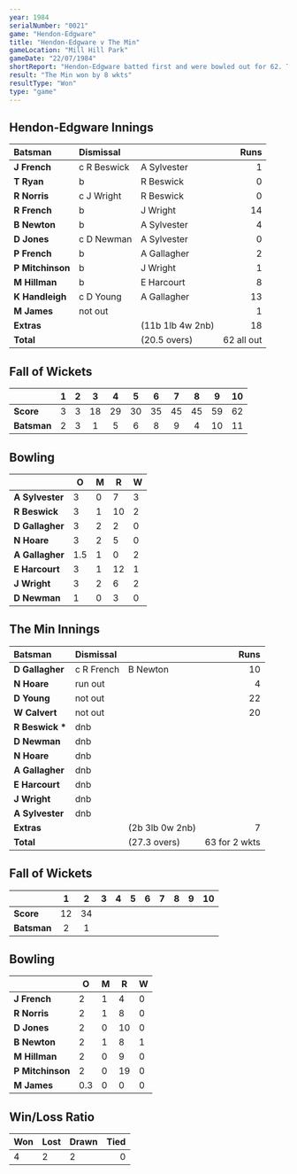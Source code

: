 ```yaml
---
year: 1984
serialNumber: "0021"
game: "Hendon-Edgware"
title: "Hendon-Edgware v The Min"
gameLocation: "Mill Hill Park"
gameDate: "22/07/1984"
shortReport: "Hendon-Edgware batted first and were bowled out for 62. The Min replied with 63 for 2 wkts"
result: "The Min won by 8 wkts"
resultType: "Won"
type: "game"
---
```


## Hendon-Edgware Innings

| Batsman | Dismissal |  | Runs |
|:---|:---|---|---:|
| **J French** | c R Beswick | A Sylvester | 1 | 
| **T Ryan** | b | R Beswick | 0 | 
| **R Norris** | c J Wright | R Beswick | 0 | 
| **R French** | b | J Wright | 14 | 
| **B Newton** | b | A Sylvester | 4 | 
| **D Jones** | c D Newman | A Sylvester | 0 | 
| **P French** | b | A Gallagher | 2 | 
| **P Mitchinson** | b | J Wright | 1 | 
| **M Hillman** | b | E Harcourt | 8 | 
| **K Handleigh** | c D Young | A Gallagher | 13 | 
| **M James** | not out | | 1 | 
| **Extras** | | (11b 1lb 4w 2nb) | 18 | 
| **Total** | | (20.5 overs) | 62 all out | 

## Fall of Wickets

| | 1 | 2 | 3 | 4 | 5 | 6 | 7 | 8 | 9 | 10 |
|---|:---:|:---:|:---:|:---:|:---:|:---:|:---:|:---:|:---:|:---:|
| **Score** | 3 | 3 | 18 | 29 | 30 | 35 | 45 | 45 | 59 | 62 | 
| **Batsman** | 2 | 3 | 1 | 5 | 6 | 8 | 9 | 4 | 10 | 11 | 


## Bowling

| | O | M | R | W |
|---|---|---|---|---|
| **A Sylvester** | 3 | 0 | 7 | 3 | 
| **R Beswick** | 3 | 1 | 10 | 2 | 
| **D Gallagher** | 3 | 2 | 2 | 0 | 
| **N Hoare** | 3 | 2 | 5 | 0 | 
| **A Gallagher** | 1.5 | 1 | 0 | 2 |
| **E Harcourt** | 3 | 1 | 12 | 1 | 
| **J Wright** | 3 | 2 | 6 | 2 | 
| **D Newman** | 1 | 0 | 3 | 0 | 

## The Min Innings

| Batsman | Dismissal |  | Runs |
|:---|:---|---|---:|
| **D Gallagher** | c R French | B Newton | 10 | 
| **N Hoare** | run out |  | 4 | 
| **D Young** | not out |  | 22 | 
| **W Calvert** | not out |  | 20 | 
| **R Beswick &#42;** | dnb  |  |  | 
| **D Newman** | dnb | |  | 
| **N Hoare** | dnb |  |  | 
| **A Gallagher** | dnb | |  | 
| **E Harcourt** | dnb |  |  | 
| **J Wright** | dnb | |  | 
| **A Sylvester** | dnb | |  | 
| **Extras** | | (2b 3lb 0w 2nb) | 7 | 
| **Total** | | (27.3 overs) | 63 for 2 wkts | 

## Fall of Wickets

| | 1 | 2 | 3 | 4 | 5 | 6 | 7 | 8 | 9 | 10 |
|---|:---:|:---:|:---:|:---:|:---:|:---:|:---:|:---:|:---:|:---:|
| **Score** | 12 | 34 |  |  |  |  |  |  | | | 
| **Batsman** | 2 | 1 |  |  |  |  |  |  |  | | 


## Bowling

| | O | M | R | W |
|---|---|---|---|---|
| **J French** | 2 | 1 | 4 | 0 | 
| **R Norris** | 2 | 1 | 8 | 0 | 
| **D Jones** | 2 | 0 | 10 | 0 | 
| **B Newton** | 2 | 1 | 8 | 1 | 
| **M Hillman** | 2 | 0 | 9 | 0 |
| **P Mitchinson** | 2 | 0 | 19 | 0 |
| **M James** | 0.3 | 0 | 0 | 0 |

## Win/Loss Ratio

| Won | Lost | Drawn | Tied |
|:---|:---|:---|---:|
| 4 | 2 | 2 | 0 |